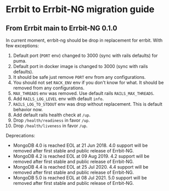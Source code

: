 # Errbit to Errbit-NG migration guide

## From Errbit main to Errbit-NG 0.1.0

In current moment, errbit-ng should be drop in replacement for errbit.
With few exceptions:

1. Default port (`PORT` env) changed to 3000 (sync with rails defaults) for puma.
2. Default port in docker image is changed to 3000 (sync with rails defaults).
3. It should be safe just remove `PORT` env from any configurations.
4. You should not set `RACK_ENV` env if you don't know for what. It should be removed from any configurations.
5. `MAX_THREADS` env was removed. Use default rails `RAILS_MAX_THREADS`.
6. Add `RAILS_LOG_LEVEL` env with default `info`.
7. `RAILS_LOG_TO_STDOUT` env was drop without replacement. This is default behavior now.
8. Add default rails health check at `/up`.
9. Drop `/health/readiness` in favor `/up`.
10. Drop `/health/liveness` in favor `/up`.

Deprecations:

* MongoDB 4.0 is reached EOL at 21 Jun 2018. 4.0 support will be removed after first stable and public release of Errbit-NG.
* MongoDB 4.2 is reached EOL at 09 Aug 2019. 4.2 support will be removed after first stable and public release of Errbit-NG.
* MongoDB 4.4 is reached EOL at 25 Jul 2020. 4.4 support will be removed after first stable and public release of Errbit-NG.
* MongoDB 5.0 is reached EOL at 08 Jul 2021. 5.0 support will be removed after first stable and public release of Errbit-NG.
